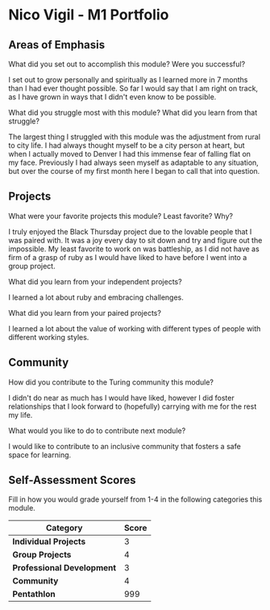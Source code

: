 # Nico Vigil - M1 Portfolio

## Areas of Emphasis

What did you set out to accomplish this module? Were you successful?

I set out to grow personally and spiritually as I learned more in 7 months than
I had ever thought possible. So far I would say that I am right on track, as I
have grown in ways that I didn't even know to be possible.

What did you struggle most with this module? What did you learn from that struggle?

The largest thing I struggled with this module was the adjustment from rural to
city life. I had always thought myself to be a city person at heart, but when I
actually moved to Denver I had this immense fear of falling flat on my face.
Previously I had always seen myself as adaptable to any situation, but over the
course of my first month here I began to call that into question.

## Projects

What were your favorite projects this module? Least favorite? Why?

I truly enjoyed the Black Thursday project due to the lovable people that I was
paired with. It was a joy every day to sit down and try and figure out the
impossible. My least favorite to work on was battleship, as I did not have as
firm of a grasp of ruby as I would have liked to have before I went into a group
project.

What did you learn from your independent projects?

I learned a lot about ruby and embracing challenges.

What did you learn from your paired projects?

I learned a lot about the value of working with different types of people with
different working styles.


## Community

How did you contribute to the Turing community this module?

I didn't do near as much has I would have liked, however I did foster
relationships that I look forward to (hopefully) carrying with me for the rest
my life.

What would you like to do to contribute next module?

I would like to contribute to an inclusive community that fosters a safe space
for learning.

## Self-Assessment Scores

Fill in how you would grade yourself from 1-4 in the following categories this module.

| Category                     | Score |
| -----------------------------| ----- |
| **Individual Projects**      |   3   |
| **Group Projects**           |   4   |
| **Professional Development** |   3   |
| **Community**                |   4   |
| **Pentathlon**               |   999   |
